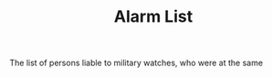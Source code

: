 ---
title: Alarm List
letter: A
permalink: "/definitions/bld-alarm-list.html"
body: The list of persons liable to military watches, who were at the same
published_at: '2018-07-07'
source: Black's Law Dictionary 2nd Ed (1910)
layout: post
---
